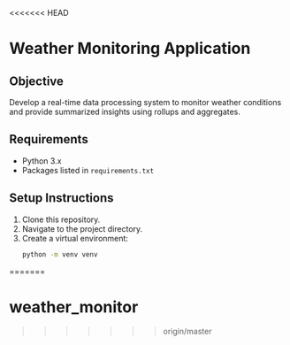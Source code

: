 <<<<<<< HEAD
# Weather Monitoring Application

## Objective
Develop a real-time data processing system to monitor weather conditions and provide summarized insights using rollups and aggregates.

## Requirements
- Python 3.x
- Packages listed in `requirements.txt`

## Setup Instructions
1. Clone this repository.
2. Navigate to the project directory.
3. Create a virtual environment:
   ```bash
   python -m venv venv
=======
# weather_monitor
>>>>>>> origin/master
